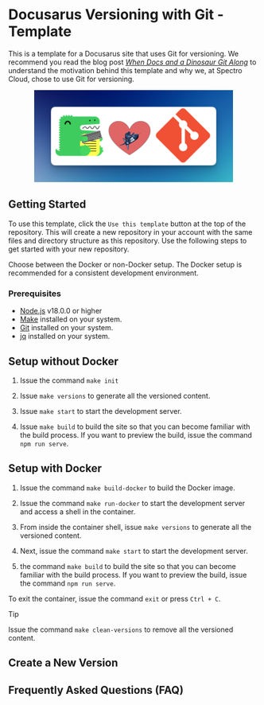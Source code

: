 # Docusarus Versioning with Git - Template

This is a template for a Docusarus site that uses Git for versioning. We recommend you read the blog post [_When Docs and a Dinosaur Git Along_]() to understand the motivation behind this template and why we, at Spectro Cloud, chose to use Git for versioning.

<p align="center">
  <img src="./static/img/readme-image.png" alt="Docusarus + heart with Spectro Cloud Astronaut + git" width="400"/>
</p>

## Getting Started

To use this template, click the `Use this template` button at the top of the repository. This will create a new repository in your account with the same files and directory structure as this repository. Use the following steps to get started with your new repository.

Choose between the Docker or non-Docker setup. The Docker setup is recommended for a consistent development environment.

### Prerequisites

- [Node.js](https://nodejs.org/en/download) v18.0.0 or higher
- [Make](https://www.gnu.org/software/make/) installed on your system.
- [Git](https://git-scm.com/) installed on your system.
- [jq](https://stedolan.github.io/jq/) installed on your system.

## Setup without Docker

1. Issue the command `make init`

2. Issue `make versions` to generate all the versioned content.

3. Issue `make start` to start the development server.

4. Issue `make build` to build the site so that you can become familiar with the build process. If you want to preview the build, issue the command `npm run serve`.

## Setup with Docker

1. Issue the command `make build-docker` to build the Docker image.
2. Issue the command `make run-docker` to start the development server and access a shell in the container.
3. From inside the container shell, issue `make versions` to generate all the versioned content.

4. Next, issue the command `make start` to start the development server.

5. the command `make build` to build the site so that you can become familiar with the build process. If you want to preview the build, issue the command `npm run serve`.

To exit the container, issue the command `exit` or press `Ctrl + C`.

> [!TIP]
> Issue the command `make clean-versions` to remove all the versioned content.

## Create a New Version

## Frequently Asked Questions (FAQ)
